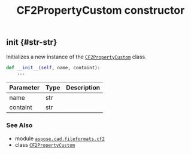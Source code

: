 ﻿---
title: CF2PropertyCustom constructor
second_title: Aspose.CAD for Python via .NET API References
description: 
type: docs
weight: 10
url: /aspose.cad.fileformats.cf2/cf2propertycustom/__init__/
is_root: false
---

## __init__ {#str-str}

Initializes a new instance of the [`CF2PropertyCustom`](/cad/python-net/aspose.cad.fileformats.cf2/cf2propertycustom) class.



```python
def __init__(self, name, containt):
    ...
```


| Parameter | Type | Description |
| :- | :- | :- |
| name | str |  |
| containt | str |  |



### See Also
* module [`aspose.cad.fileformats.cf2`](../../)
* class [`CF2PropertyCustom`](/cad/python-net/aspose.cad.fileformats.cf2/cf2propertycustom)
